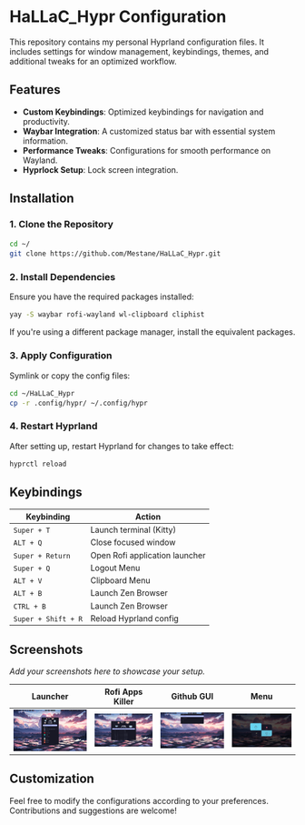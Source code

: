 # HaLLaC_Hypr Configuration

This repository contains my personal Hyprland configuration files. It includes settings for window management, keybindings, themes, and additional tweaks for an optimized workflow.

## Features

- **Custom Keybindings**: Optimized keybindings for navigation and productivity.
- **Waybar Integration**: A customized status bar with essential system information.
- **Performance Tweaks**: Configurations for smooth performance on Wayland.
- **Hyprlock Setup**: Lock screen integration.

## Installation

### 1. Clone the Repository

```bash
cd ~/
git clone https://github.com/Mestane/HaLLaC_Hypr.git
```

### 2. Install Dependencies

Ensure you have the required packages installed:

```bash
yay -S waybar rofi-wayland wl-clipboard cliphist
```

If you're using a different package manager, install the equivalent packages.

### 3. Apply Configuration

Symlink or copy the config files:

```bash
cd ~/HaLLaC_Hypr
cp -r .config/hypr/ ~/.config/hypr
```

### 4. Restart Hyprland

After setting up, restart Hyprland for changes to take effect:

```bash
hyprctl reload
```

## Keybindings

| Keybinding          | Action                         |
| ------------------- | ------------------------------ |
| `Super + T`         | Launch terminal (Kitty)        |
| `ALT + Q`           | Close focused window           |
| `Super + Return`    | Open Rofi application launcher |
| `Super + Q`         | Logout Menu                    |
| `ALT + V`           | Clipboard Menu                 |
| `ALT + B`           | Launch Zen Browser             |
| `CTRL + B`          | Launch Zen Browser             |
| `Super + Shift + R` | Reload Hyprland config         |

## Screenshots

_Add your screenshots here to showcase your setup._

| Launcher                                | Rofi Apps Killer                                       | Github GUI                              | Menu                                        |
| --------------------------------------- | ------------------------------------------------------ | --------------------------------------- | ------------------------------------------- |
| ![Launcher](./screenshots/launcher.png) | ![Rofi Apps Killer](./screenshots/rofi_killer_gui.png) | ![Github](./screenshots/github_gui.png) | ![Dashboard](./screenshots/log_menu_01.png) |

## Customization

Feel free to modify the configurations according to your preferences. Contributions and suggestions are welcome!
